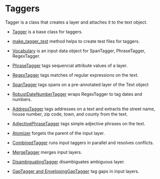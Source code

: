 Taggers
=======

Tagger is a class that creates a layer and attaches it to the text object.

* [Tagger](base_tagger.ipynb) is a base class for taggers.
* [make_tagger_test](tagger_test_maker.ipynb) method helps to create test files for taggers.

* [Vocabulary](vocabulary.ipynb) is an input data object for SpanTagger, PhraseTagger, RegexTagger.
* [PhraseTagger](phrase_tagger.ipynb) tags sequencial attribute values of a layer.
* [RegexTagger](regex_tagger.ipynb) tags matches of regular expressions on the text.
* [SpanTagger](span_tagger.ipynb) tags spans on a pre-annotated layer of the Text object

* [RobustDateNumberTagger](measurement_tagging.ipynb) wraps RegexTagger to tag dates and numbers.
* [AddressTagger](address_tagging.ipynb) tags addresses on a text and extracts the street name, house number, zip code, town, and county from the text.
* [AdjectivePhraseTagger](adjective_phrase_tagger.ipynb) tags simple adjective phrases on the text.

* [Atomizer](atomizer.ipynb) forgets the parent of the input layer.
* [CombinedTagger](combining_tagger.ipynb) runs input taggers in parallel and resolves conflicts.
* [MergeTagger](merge_tagger.ipynb) merges input layers.
* [DisambiguatingTagger](disambiguator.ipynb) disambiguates ambiguous layer.
* [GapTagger and EnvelopingGapTagger](gaps_tagging.ipynb) tag gaps in input layers.


